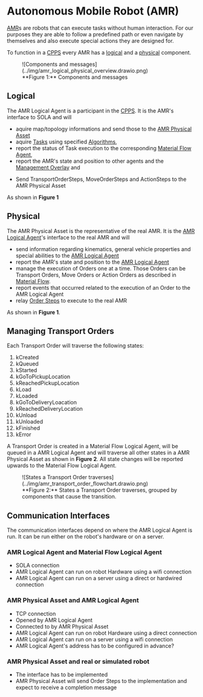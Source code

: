 <!--# TODO löschen: Material Flow

Hierarchy

- Material Flow
- Task
- Transport Order, Move Order, Action Order
- Transport Order Step, Move Order Step, Action Order Step

# Optimaflow

- application of sola and surrounding algorithms
- multiple [Material Flows](./material_flow.md)
- multiple AMRs
- multiple Loading Stations and Unloading Stations -->

<!-- Main Title, will not be shown in toc. Only titles marked ## and their subsections will show. -->

# Autonomous Mobile Robot (AMR)

[AMR](../glossary.md#a)s are robots that can execute tasks without human interaction.
For our purposes they are able to follow a predefined path or even navigate by themselves and also execute special actions they are designed for.

To function in a [CPPS](../intralogistics.md) every AMR has a [logical](#logical) and a [physical](#physical) component.

<!-- using md_in_html extension. Note preview will not display this correctly -->
<figure markdown>
  ![Components and messages](../img/amr_logical_physical_overview.drawio.png)
  <figcaption markdown>**Figure 1:** Components and messages</figcaption>
</figure>

<!-- caption/label can also be placed directly above the figure if pure markdown is used. This will place the caption above the figure. Note that preview will place it arbitrarily -->
<!-- **Figure 1:** Components and messages
![Components and messages](../img/amr_logical_physical_overview.drawio.png) -->

<!-- Third option would be to use a newline "  " between caption and figure -->
<!-- ![Components and messages](../img/amr_logical_physical_overview.drawio.png)<!--newline--><!-- Spaces "  " have to be added again -->
<!-- **Figure 1:** Components and messages  -->

## Logical

The AMR Logical Agent is a participant in the [CPPS](../intralogistics.md).
It is the AMR's interface to SOLA and will

- aquire map/topology informations and send those to the [AMR Physical Asset](#physical)
- aquire [Tasks](../glossary.md#t) using specified [Algorithms](optimization.md),
- report the status of Task execution to the corresponding [Material Flow Agent](material_flow.md),
- report the AMR's state and position to other agents and the [Management Overlay](../../../minthon/docs/) and
<!-- - handle [Path Planning]() -->
- Send TransportOrderSteps, MoveOrderSteps and ActionSteps to the AMR Physical Asset

As shown in **Figure 1**

## Physical

The AMR Physical Asset is the representative of the real AMR.
It is the [AMR Logical Agent](#logical)'s interface to the real AMR and will

- send information regarding kinematics, general vehicle properties and special abilities to the [AMR Logical Agent](#logical)
- report the AMR's state and position to the [AMR Logical Agent](#logical)
- manage the execution of Orders one at a time.
  Those Orders can be Transport Orders, Move Orders or Action Orders as described in [Material Flow](./material_flow.md).
- report events that occurred related to the execution of an Order to the AMR Logical Agent
- relay [Order Steps](../glossary.md#o) to execute to the real AMR

As shown in **Figure 1**.

## Managing Transport Orders

Each Transport Order will traverse the following states:<!-- TODO: what do they mean? -->

1. kCreated
2. kQueued
3. kStarted
4. kGoToPickupLocation
5. kReachedPickupLocation
6. kLoad
7. kLoaded
8. kGoToDeliveryLoacation
9. kReachedDeliveryLocation
10. kUnload
11. kUnloaded
12. kFinished
13. kError

A Transport Order is created in a Material Flow Logical Agent, will be queued in a AMR Logical Agent and will traverse all other states in a AMR Physical Asset as shown in **Figure 2**.
All state changes will be reported upwards to the Material Flow Logical Agent.

<figure markdown>
  ![States a Transport Order traverses](../img/amr_transport_order_flowchart.drawio.png)
  <figcaption markdown>**Figure 2:** States a Transport Order traverses, grouped by components that cause the transition.</figcaption>
</figure>

## Communication Interfaces

The communication interfaces depend on where the AMR Logical Agent is run.
It can be run either on the robot's hardware or on a server.

<!-- ### AMR Logical Agent and Path Planning Module

Currently not available.

#### Centralized

#### Decentralized -->

### AMR Logical Agent and Material Flow Logical Agent

- SOLA connection
- AMR Logical Agent can run on robot Hardware using a wifi connection
- AMR Logical Agent can run on a server using a direct or hardwired connection
<!-- * TODO there's more -->

### AMR Physical Asset and AMR Logical Agent

- TCP connection
- Opened by AMR Logical Agent
- Connected to by AMR Physical Asset
- AMR Logical Agent can run on robot Hardware using a direct connection
- AMR Logical Agent can run on a server using a wifi connection
- AMR Logical Agent's address has to be configured in advance?

### AMR Physical Asset and real or simulated robot

- The interface has to be implemented
- AMR Physical Asset will send Order Steps to the implementation and expect to receive a completion message
<!-- * error messages currently not available/planned -->
